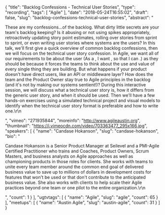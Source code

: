 {
  "title": "Backlog Confessions - Technical User Stories",
  "type": "recording",
  "tags": [
    "Agile"
  ],
  "date": "2018-05-24T16:55:02",
  "draft": false,
  "slug": "backlog-confessions-technical-user-stories",
  "abstract": "<p>These are my confessions…of the backlog. What dirty little secrets are your team's backlog keeping? Is it abusing or not using spikes appropriately, retroactively updating story point estimates, rolling over stories from sprint to sprint, or even writing user stories where systems are the users? In this talk, we'll first give a quick overview of common backlog confessions, then we will focus on the technical user story confession. In Agile, we want all of our requirements to be about the user (As a <some kind of user>, I want <some functionality>, so that I can <achieve some benefit>.) as they should be because it forces the teams to think about the use and value of every single thing they are building. But what happens if your product doesn't have direct users, like an API or middleware layer? How does the team and the Product Owner stay true to Agile principles in the backlog (and it's not by making our systems sentient!)? During this interactive session, we will discuss what a technical user story is, how it differs from the generic user story, and when it should be used. Then we'll have a few hands-on exercises using a simulated technical project and visual models to identify when the technical user story format is preferable and how to write one.\r\n</p>",
  "vimeo": "271935844",
  "moreinfo": "http://www.agileaustin.org",
  "thumbnail": "https://i.vimeocdn.com/video/703363477_295x166.jpg",
  "speakers": [
    {
      "name": "Candase Hokanson",
      "slug": "candase-hokanson",
      "bio": "<p>Candase Hokanson is a Senior Product Manager at Seilevel and a PMI-Agile Certified Practitioner who trains and Coaches, Product Owners, Scrum Masters, and business analysts on Agile approaches as well as championing products in those roles for clients. She works with teams to unite every team member around the common end goal of delivered business value to save up to millions of dollars in development costs for features that won't be used or that don't contribute to the anticipated business value. She also works with clients to help scale their Agile practices beyond one team or one pilot to the entire organization.\r\n</p>",
      "count": 1
    }
  ],
  "ugtvtags": [
    {
      "name": "Agile",
      "slug": "agile",
      "count": 65
    }
  ],
  "meetups": [
    {
      "name": "Austin Agile",
      "slug": "austin-agile",
      "count": 31
    }
  ]
}
